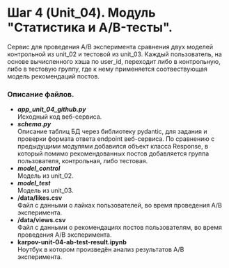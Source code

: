 # Шаг 4 (Unit_04). Модуль "Статистика и A/B-тесты".  
Сервис для проведения A/B эксперимента сравнения двух моделей контрольной из unit_02 и тестовой из unit_03. Каждый пользователь, на основе вычисленного хэша по user_id, переходит либо в контрольную, либо в тестовую группу, где к нему применяется соотвествующая модель рекомендаций постов.  

### Описание файлов.  
* ___app_unit_04_github.py___  
Исходный код веб-сервиса.  
* ___schema.py___  
Описание таблиц БД через библиотеку pydantic, для задания и проверки формата ответа endpoint веб-сервиса. По сравнению с предыдущими модулями добавился объект класса Response, в который помимо рекомендованных постов добавляется группа пользователя, контрольная, либо тестовая.  
* ___model_control___  
Модель из unit_02.
* ___model_test___  
Модель из unit_03.  
* __/data/likes.csv__  
Файл с данными о лайках пользователей, во время проведения A/B эксперимента.  
* __/data/views.csv__   
Файл с данными о рекомендациях постов пользователям, во время проведения A/B эксперимента.  
* __karpov-unit-04-ab-test-result.ipynb__  
Ноутбук в котором произведён анализ результатов A/B эксперимента.  
